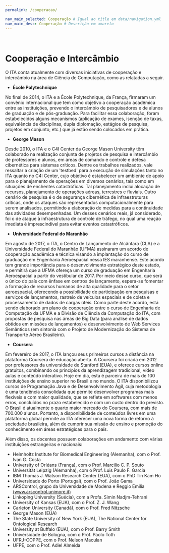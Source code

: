```yaml
---
permalink: /cooperacao/

nav_main_selected: Cooperação # Igual ao title em data/navigation.yml
nav_main_desc: Cooperação # Descrição em amarelo
---
```


<br/>

Cooperação e Intercâmbio
===

O ITA conta atualmente com diversas iniciativas de cooperação e intercâmbio na área de Ciência de Computação, como as relatadas a seguir.

- **École Polytechnique**

No final de 2014, o ITA e a École Polytechnique, da França, firmaram um convênio internacional que tem como objetivo a cooperação acadêmica entre as instituições, prevendo o intercâmbio de pesquisadores e de alunos de graduação e de pós-graduação. Para facilitar essa colaboração, foram estabelecidos alguns mecanismos (aplicação de exames, isenção de taxas, equivalência de disciplinas, dupla diplomação, estágios de pesquisa, projetos em conjunto, etc.) que já estão sendo colocados em prática.

- **George Mason**

Desde 2010, o ITA e o C4I Center da George Mason University têm colaborado na realização conjunta de projetos de pesquisa e intercâmbio de professores e alunos, em áreas de comando e controle e defesa cibernética para sistemas críticos. Dentre os trabalhos realizados, vale ressaltar a criação de um 'testbed' para a execução de simulações tanto no ITA quanto no C4I Center, cujo objetivo é estabelecer um ambiente de apoio para o planejamento de operações em diversos cenários, tais como em situações de enchentes catastróficas. Tal planejamento inclui alocação de recursos, planejamento de operações aéreas, terrestres e fluviais. Outro cenário de pesquisa é o de segurança cibernética de infraestruturas críticas, onde os ataques são representados computacionalmente para serem analisados, permitindo a elaboração de medidas para a continuidade das atividades desempenhadas. Um desses cenários reais, já considerado, foi o de ataque à infraestrutura de controle de tráfego, no qual uma reação imediata é imprescindível para evitar eventos catastróficos.

- **Universidade Federal do Maranhão**

Em agosto de 2017, o ITA, o Centro de Lançamento de Alcântara (CLA) e a Universidade Federal do Maranhão (UFMA) assinaram um acordo de cooperação acadêmica e técnica visando a implantação do curso de graduação em Engenharia Aeroespacial nessa IES maranhense. Este acordo tem grande importância para o desenvolvimento estratégico deste estado, e permitirá que a UFMA ofereça um curso de graduação em Engenharia Aeroespacial a partir do vestibular de 2017. Por meio desse curso, que será o único do país com ênfase em centros de lançamento, espera-se fomentar a formação de recursos humanos de alta qualidade para o setor aeroespacial, oferecendo a possibilidade de participação em pesquisas e serviços de lançamentos, rastreio de veículos espaciais e de coleta e processamento de dados de cargas úteis. Como parte deste acordo, está sendo elaborado um plano de cooperação entre o curso de Engenharia de Computação da UFMA e a Divisão de Ciência da Computação do ITA, com propostas de pesquisa nas áreas de Big Data (para análise de dados obtidos em missões de lançamentos) e desenvolvimento de Web Services Semânticos (em sintonia com o Projeto de Modernização do Sistema de Transporte Aéreo Brasileiro).

- **Coursera**

Em fevereiro de 2017, o ITA lançou seus primeiros cursos a distância na plataforma Coursera de educação aberta. A Coursera foi criada em 2012 por professores da universidade de Stanford (EUA), e oferece cursos online gratuitos, combinando os princípios da aprendizagem tradicional, vídeo aulas e conteúdo interativo. Hoje em dia, esta é parceira de mais de 100 instituições de ensino superior no Brasil e no mundo. O ITA disponibilizou cursos de Programação Java e de Desenvolvimento Ágil, cuja metodologia é uma tendência consolidada que permite desenvolver programas mais flexíveis e com maior qualidade, que se reflete em softwares com menos erros, concluídos no prazo estabelecido e com um custo dentro do previsto. O Brasil é atualmente o quarto
maior mercado do Coursera, com mais de 700.000 alunos. Portanto, a disponibilidade de conteúdos livres em uma plataforma global permite ao ITA oferecer uma nova forma de retorno à sociedade brasileira, além de cumprir sua missão de ensino e promoção do conhecimento em áreas estratégicas para o país.

Além disso, os docentes possuem colaborações em andamento com várias instituições estrangeiras e nacionais:

- Helmholtz Institute for Biomedical Engineering (Alemanha), com o Prof. Ivan G. Costa
- University of Orléans (França), com o Prof. Marcilio C. P. Souto
- Universität Leipzig (Alemanha), com o Prof. Luis Paulo F. Garcia
- IBM Thomas J. Watson Research Center (EUA), com o PhD Tin Kam Ho
- Universidade do Porto (Portugal), com o Prof. João Gama
- ARSControl, grupo da Universidade de Modena e Reggio Emilia [(www.arscontrol.unimore.it)](http://www.arscontrol.unimore.it)
- Linkoping University (Suécia), com a Profa. Simin Nadjm-Tehrani
- University of Kansas (EUA), com o Prof. Z. J. Wang
- Carleton University (Canadá), com o Prof. Fred Nitzsche
- George Mason (EUA)
- The State University of New York (EUA), The National Center for Ontological Research
- University at Buffalo (EUA), com o Prof. Barry Smith
- Universidade de Bologna, com o Prof. Paolo Toth
- UFRJ-COPPE, com o Prof. Nelson Maculan
- UFPE, com o Prof. Adiel Almeida
